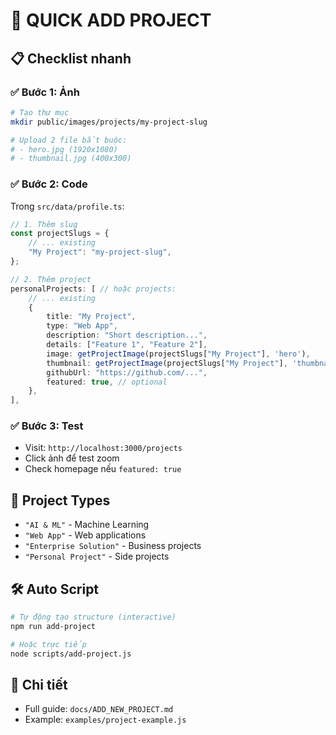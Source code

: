 # 🚀 QUICK ADD PROJECT

## 📋 Checklist nhanh

### ✅ Bước 1: Ảnh
```bash
# Tạo thư mục
mkdir public/images/projects/my-project-slug

# Upload 2 file bắt buộc:
# - hero.jpg (1920x1080)  
# - thumbnail.jpg (400x300)
```

### ✅ Bước 2: Code
Trong `src/data/profile.ts`:

```typescript
// 1. Thêm slug
const projectSlugs = {
    // ... existing
    "My Project": "my-project-slug",
};

// 2. Thêm project
personalProjects: [ // hoặc projects:
    // ... existing
    {
        title: "My Project",
        type: "Web App", 
        description: "Short description...",
        details: ["Feature 1", "Feature 2"],
        image: getProjectImage(projectSlugs["My Project"], 'hero'),
        thumbnail: getProjectImage(projectSlugs["My Project"], 'thumbnail'),
        githubUrl: "https://github.com/...",
        featured: true, // optional
    },
],
```

### ✅ Bước 3: Test
- Visit: `http://localhost:3000/projects`
- Click ảnh để test zoom
- Check homepage nếu `featured: true`

## 🎯 Project Types
- `"AI & ML"` - Machine Learning
- `"Web App"` - Web applications  
- `"Enterprise Solution"` - Business projects
- `"Personal Project"` - Side projects

## 🛠️ Auto Script
```bash
# Tự động tạo structure (interactive)
npm run add-project

# Hoặc trực tiếp
node scripts/add-project.js
```

## 📖 Chi tiết
- Full guide: `docs/ADD_NEW_PROJECT.md`
- Example: `examples/project-example.js`